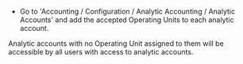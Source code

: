 - Go to 'Accounting / Configuration / Analytic Accounting / Analytic
  Accounts' and add the accepted Operating Units to each analytic
  account.

Analytic accounts with no Operating Unit assigned to them will be
accessible by all users with access to analytic accounts.
